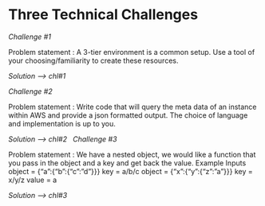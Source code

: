 # Three Technical Challenges

_Challenge #1_

Problem statement :
A 3-tier environment is a common setup. Use a tool of your choosing/familiarity to create these
resources.

_Solution --> _chl#1__

_Challenge #2_

Problem statement :
Write code that will query the meta data of an instance within AWS and provide a
json formatted output. The choice of language and implementation is up to you.

_Solution --> chl#2_
 
_Challenge #3_

Problem statement :
We have a nested object, we would like a function that you pass in the object and a key and get
back the value.
Example Inputs
object = {“a”:{“b”:{“c”:”d”}}}
key = a/b/c
object = {“x”:{“y”:{“z”:”a”}}}
key = x/y/z
value = a

_Solution --> chl#3_
